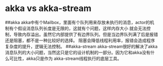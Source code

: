 # akka vs akka-stream

##akka
    akka中有个Mailbox，里面有个队列用来存放未执行的消息，actor的机制有个假设消息队列长度是无限的，这就有个问题，这样内存大小
就会无法控制，导致内存溢出。虽然它内部提供了有边界队列。但是当边界队列满了后是报错还是阻塞，都不是一种比较好的选择。
阻塞会降低线程利用率，报错会造成程序复杂度的提升，逻辑无法控制。
##akka-stream
akka-stream很好的解决了akka消息队列的大小问题，当然这只是它的设计机制的一部分。因为它和akka没有什么可比性，akka只是作为
akka-stream线程执行的底层工具。